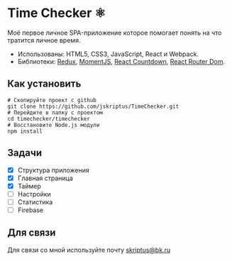 Time Checker ⚛️
=====================

Моё первое личное SPA-приложение которое помогает понять на что тратится личное время.

* Использованы: HTML5, CSS3, JavaScript, React и Webpack.
* Библиотеки: [Redux](https://github.com/reduxjs/redux), [MomentJS](https://github.com/moment/moment/), [React Countdown](https://github.com/ndresx/react-countdown), [React Router Dom](https://github.com/ReactTraining/react-router).

Как установить
-------------------------
```
# Скопируйте проект с github
git clone https://github.com/jskriptus/TimeChecker.git
# Перейдите в папку с проектом
cd timechecker/timechecker
# Восстановите Node.js модули
npm install
```

Задачи
-------------------------
- [x] Структура приложения
- [x] Главная страница
- [x] Таймер
- [ ] Настройки
- [ ] Статистика
- [ ] Firebase

Для связи
-------------------------
Для связи со мной используйте почту skriptus@bk.ru
